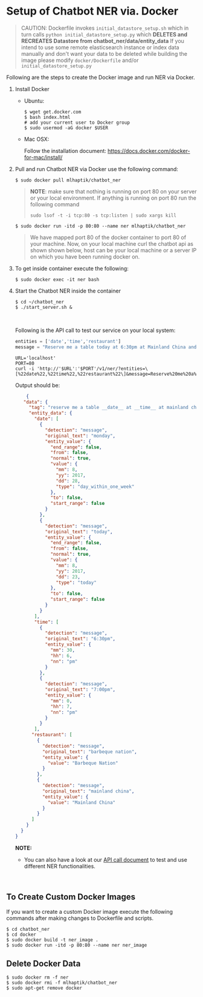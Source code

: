# Setup of Chatbot NER via. Docker

> CAUTION: Dockerfile invokes `initial_datastore_setup.sh`  which in turn calls
> `python initial_datastore_setup.py` which **DELETES and RECREATES Datastore from chatbot_ner/data/entity_data**
> If you intend to use some remote elasticsearch instance or index data manually and don't want your data to be deleted while building the image please modify `docker/Dockerfile` and/or `initial_datastore_setup.py`

Following are the steps to create the Docker image and run NER via Docker.

1. Install Docker 

   - Ubuntu:

     ```shell
     $ wget get.docker.com
     $ bash index.html
     # add your current user to Docker group
     $ sudo usermod -aG docker $USER
     ```

   - Mac OSX:

     Follow the installation document: https://docs.docker.com/docker-for-mac/install/

2. Pull and run Chatbot NER via Docker use the following command:

   ```shell
   $ sudo docker pull mlhaptik/chatbot_ner
   ```

   > **NOTE**: make sure that nothing is running on port 80 on your server or your local environment. If anything is running on port 80 run the following command
   >
   > `sudo lsof -t -i tcp:80 -s tcp:listen | sudo xargs kill`

   ```shell
   $ sudo docker run -itd -p 80:80 --name ner mlhaptik/chatbot_ner
   ```

   > We have mapped port 80 of the docker container to  port 80 of your machine. Now, on your local machine curl the chatbot api as shown shown below, host can be your local machine or a server IP on which you have been running docker on.

3. To get inside container execute the following:

   ```shell
   $ sudo docker exec -it ner bash
   ```

4. Start the Chatbot NER inside the container

   ```shell
   $ cd ~/chatbot_ner
   $ ./start_server.sh &
   ```

   ​

   Following is the API call to test our service on your local system:

   ```python
   entities = ['date','time','restaurant']
   message = "Reserve me a table today at 6:30pm at Mainland China and on Monday at 7:00pm at Barbeque Nation" 
   ```

   ```shell
   URL='localhost'
   PORT=80
   curl -i 'http://'$URL':'$PORT'/v1/ner/?entities=\[%22date%22,%22time%22,%22restaurant%22\]&message=Reserve%20me%20a%20table%20today%20at%206:30pm%20at%20Mainland%20China%20and%20on%20Monday%20at%207:00pm%20at%20Barbeque%20Nation'
   ```

   Output should be:

   ```json
       {
      "data": {
        "tag": "reserve me a table __date__ at __time__ at mainland china and on __date__ at __time__ at barbeque nation",
        "entity_data": {
          "date": [
            {
              "detection": "message",
              "original_text": "monday",
              "entity_value": {
                "end_range": false,
                "from": false,
                "normal": true,
                "value": {
                  "mm": 8,
                  "yy": 2017,
                  "dd": 28,
                  "type": "day_within_one_week"
                },
                "to": false,
                "start_range": false
              }
            },
            {
              "detection": "message",
              "original_text": "today",
              "entity_value": {
                "end_range": false,
                "from": false,
                "normal": true,
                "value": {
                  "mm": 8,
                  "yy": 2017,
                  "dd": 23,
                  "type": "today"
                },
                "to": false,
                "start_range": false
              }
            }
          ],
          "time": [
            {
              "detection": "message",
              "original_text": "6:30pm",
              "entity_value": {
                "mm": 30,
                "hh": 6,
                "nn": "pm"
              }
            },
            {
              "detection": "message",
              "original_text": "7:00pm",
              "entity_value": {
                "mm": 0,
                "hh": 7,
                "nn": "pm"
              }
            }
          ],
         "restaurant": [
           {
             "detection": "message",
             "original_text": "barbeque nation",
             "entity_value": {
               "value": "Barbeque Nation"
             }
           },
           {
             "detection": "message",
             "original_text": "mainland china",
             "entity_value": {
               "value": "Mainland China"
             }
           }
         ]
       }
     }
   }
   ```

   **NOTE:**

   - You can also have a look at our [API call document](/docs/api_call.md) to test and use different NER functionalities.

   ​


## To Create Custom Docker Images

If you want to create a custom Docker image execute the following commands after making changes to Dockerfile and scripts.

```shell
$ cd chatbot_ner
$ cd docker
$ sudo docker build -t ner_image .
$ sudo docker run -itd -p 80:80 --name ner ner_image
```

## Delete Docker Data

```shell
$ sudo docker rm -f ner
$ sudo docker rmi -f mlhaptik/chatbot_ner
$ sudo apt-get remove docker
```

